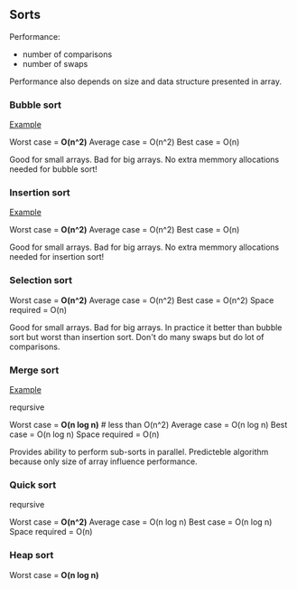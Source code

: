 Sorts
-

Performance:

* number of comparisons
* number of swaps

Performance also depends on size and data structure presented in array.

### Bubble sort

[Example](https://upload.wikimedia.org/wikipedia/commons/c/c8/Bubble-sort-example-300px.gif)

Worst case = **O(n^2)**
Average case = O(n^2)
Best case = O(n)

Good for small arrays. Bad for big arrays.
No extra memmory allocations needed for bubble sort!

### Insertion sort

[Example](https://upload.wikimedia.org/wikipedia/commons/0/0f/Insertion-sort-example-300px.gif)

Worst case = **O(n^2)**
Average case = O(n^2)
Best case = O(n)

Good for small arrays. Bad for big arrays.
No extra memmory allocations needed for insertion sort!

### Selection sort

Worst case = **O(n^2)**
Average case = O(n^2)
Best case = O(n^2)
Space required = O(n)

Good for small arrays. Bad for big arrays.
In practice it better than bubble sort but worst than insertion sort.
Don\'t do many swaps but do lot of comparisons.

### Merge sort

[Example](https://upload.wikimedia.org/wikipedia/commons/c/cc/Merge-sort-example-300px.gif)

reqursive

Worst case = **O(n log n)** # less than O(n^2)
Average case = O(n log n)
Best case = O(n log n)
Space required = O(n)

Provides ability to perform sub-sorts in parallel.
Predicteble algorithm because only size of array influence performance.

### Quick sort

reqursive

Worst case = **O(n^2)**
Average case = O(n log n)
Best case = O(n log n)
Space required = O(n)

### Heap sort

Worst case = **O(n log n)**
